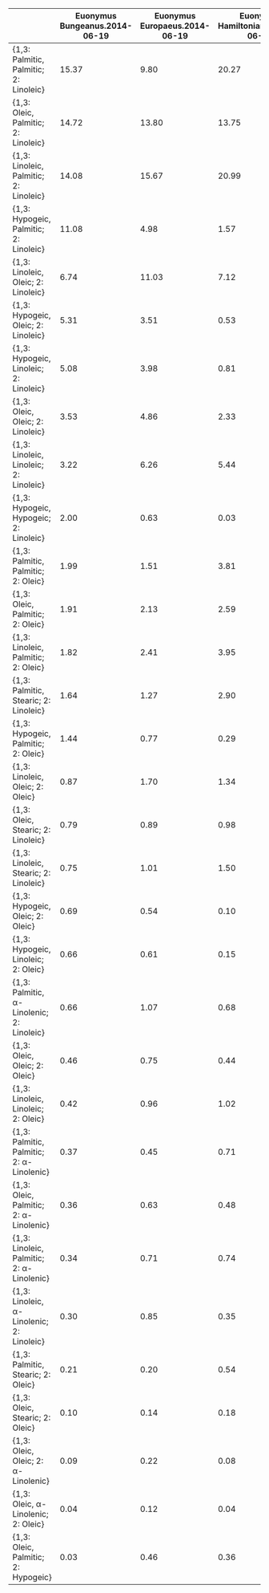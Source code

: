 |                                           | Euonymus Bungeanus.2014-06-19 | Euonymus Europaeus.2014-06-19 | Euonymus Hamiltonianus.2014-06-19 | Euonymus Phellomanus.2014-06-19 | Euonymus Semiexsertus.2014-06-19 | Euonymus Sieboldianus.2014-06-19 | Euonymus Alatus.2014-06-19 | Euonymus Sacrosanctus.2014-06-19 | Euonymus Pauciflorus.2014-06-19 | Euonymus Latifolius.2014-06-19 | Euonymus Macropterus.2014-06-19 | Euonymus Maximowiczianus.2014-06-19 | Euonymus Sachalinensis.2014-06-19 |
| ----------------------------------------- | ----------------------------- | ----------------------------- | --------------------------------- | ------------------------------- | -------------------------------- | -------------------------------- | -------------------------- | -------------------------------- | ------------------------------- | ------------------------------ | ------------------------------- | ----------------------------------- | --------------------------------- |
| {1,3: Palmitic, Palmitic; 2: Linoleic}    | 15.37                         | 9.80                          | 20.27                             | 19.72                           | 16.82                            | 6.76                             | 10.30                      | 8.53                             | 8.54                            | 2.50                           | 26.22                           | 15.44                               | 7.94                              |
| {1,3: Oleic, Palmitic; 2: Linoleic}       | 14.72                         | 13.80                         | 13.75                             | 18.25                           | 16.56                            | 13.74                            | 14.65                      | 17.35                            | 15.99                           | 9.32                           | 10.45                           | 14.78                               | 11.65                             |
| {1,3: Linoleic, Palmitic; 2: Linoleic}    | 14.08                         | 15.67                         | 20.99                             | 15.44                           | 24.67                            | 8.59                             | 17.57                      | 14.49                            | 5.46                            | 2.15                           | 12.12                           | 10.44                               | 0.81                              |
| {1,3: Hypogeic, Palmitic; 2: Linoleic}    | 11.08                         | 4.98                          | 1.57                              | 1.61                            | 0.62                             | 7.63                             | 0.31                       | 0.05                             | 0.64                            | 0.25                           | 0.40                            | 0.60                                | 0.19                              |
| {1,3: Linoleic, Oleic; 2: Linoleic}       | 6.74                          | 11.03                         | 7.12                              | 7.14                            | 12.15                            | 8.74                             | 12.49                      | 14.74                            | 5.11                            | 4.00                           | 2.42                            | 5.00                                | 0.60                              |
| {1,3: Hypogeic, Oleic; 2: Linoleic}       | 5.31                          | 3.51                          | 0.53                              | 0.75                            | 0.31                             | 7.76                             | 0.22                       | 0.05                             | 0.60                            | 0.47                           | 0.08                            | 0.29                                | 0.14                              |
| {1,3: Hypogeic, Linoleic; 2: Linoleic}    | 5.08                          | 3.98                          | 0.81                              | 0.63                            | 0.46                             | 4.85                             | 0.26                       | 0.04                             | 0.21                            | 0.11                           | 0.09                            | 0.20                                | 0.01                              |
| {1,3: Oleic, Oleic; 2: Linoleic}          | 3.53                          | 4.86                          | 2.33                              | 4.22                            | 4.08                             | 6.99                             | 5.20                       | 8.82                             | 7.49                            | 8.67                           | 1.04                            | 3.54                                | 4.28                              |
| {1,3: Linoleic, Linoleic; 2: Linoleic}    | 3.22                          | 6.26                          | 5.44                              | 3.02                            | 9.05                             | 2.73                             | 7.49                       | 6.15                             | 0.87                            | 0.46                           | 1.40                            | 1.77                                | 0.02                              |
| {1,3: Hypogeic, Hypogeic; 2: Linoleic}    | 2.00                          | 0.63                          | 0.03                              | 0.03                            | 0.01                             | 2.15                             | 0.00                       | 0.00                             | 0.01                            | 0.01                           | 0.00                            | 0.01                                | 0.00                              |
| {1,3: Palmitic, Palmitic; 2: Oleic}       | 1.99                          | 1.51                          | 3.81                              | 2.46                            | 1.36                             | 1.40                             | 2.47                       | 1.85                             | 6.89                            | 5.15                           | 14.42                           | 10.76                               | 17.57                             |
| {1,3: Oleic, Palmitic; 2: Oleic}          | 1.91                          | 2.13                          | 2.59                              | 2.28                            | 1.34                             | 2.84                             | 3.51                       | 3.76                             | 12.91                           | 19.18                          | 5.75                            | 10.30                               | 25.80                             |
| {1,3: Linoleic, Palmitic; 2: Oleic}       | 1.82                          | 2.41                          | 3.95                              | 1.93                            | 1.99                             | 1.78                             | 4.21                       | 3.14                             | 4.41                            | 4.42                           | 6.66                            | 7.28                                | 1.80                              |
| {1,3: Palmitic, Stearic; 2: Linoleic}     | 1.64                          | 1.27                          | 2.90                              | 6.58                            | 1.87                             | 1.42                             | 1.83                       | 1.47                             | 3.47                            | 0.53                           | 2.93                            | 2.69                                | 2.51                              |
| {1,3: Hypogeic, Palmitic; 2: Oleic}       | 1.44                          | 0.77                          | 0.29                              | 0.20                            | 0.05                             | 1.58                             | 0.07                       | 0.01                             | 0.52                            | 0.52                           | 0.22                            | 0.42                                | 0.42                              |
| {1,3: Linoleic, Oleic; 2: Oleic}          | 0.87                          | 1.70                          | 1.34                              | 0.89                            | 0.98                             | 1.81                             | 3.00                       | 3.19                             | 4.13                            | 8.23                           | 1.33                            | 3.48                                | 1.32                              |
| {1,3: Oleic, Stearic; 2: Linoleic}        | 0.79                          | 0.89                          | 0.98                              | 3.05                            | 0.92                             | 1.45                             | 1.30                       | 1.49                             | 3.25                            | 0.98                           | 0.58                            | 1.29                                | 1.84                              |
| {1,3: Linoleic, Stearic; 2: Linoleic}     | 0.75                          | 1.01                          | 1.50                              | 2.58                            | 1.37                             | 0.90                             | 1.56                       | 1.24                             | 1.11                            | 0.23                           | 0.68                            | 0.91                                | 0.13                              |
| {1,3: Hypogeic, Oleic; 2: Oleic}          | 0.69                          | 0.54                          | 0.10                              | 0.09                            | 0.02                             | 1.60                             | 0.05                       | 0.01                             | 0.49                            | 0.97                           | 0.04                            | 0.20                                | 0.31                              |
| {1,3: Hypogeic, Linoleic; 2: Oleic}       | 0.66                          | 0.61                          | 0.15                              | 0.08                            | 0.04                             | 1.00                             | 0.06                       | 0.01                             | 0.17                            | 0.22                           | 0.05                            | 0.14                                | 0.02                              |
| {1,3: Palmitic, α-Linolenic; 2: Linoleic} | 0.66                          | 1.07                          | 0.68                              | 1.37                            | 0.66                             | 0.23                             | 1.26                       | 0.98                             | 0.30                            | 0.28                           | 0.95                            | 0.39                                | 0.24                              |
| {1,3: Oleic, Oleic; 2: Oleic}             | 0.46                          | 0.75                          | 0.44                              | 0.53                            | 0.33                             | 1.45                             | 1.25                       | 1.91                             | 6.05                            | 17.85                          | 0.57                            | 2.47                                | 9.47                              |
| {1,3: Linoleic, Linoleic; 2: Oleic}       | 0.42                          | 0.96                          | 1.02                              | 0.38                            | 0.73                             | 0.56                             | 1.80                       | 1.33                             | 0.70                            | 0.95                           | 0.77                            | 1.23                                | 0.05                              |
| {1,3: Palmitic, Palmitic; 2: α-Linolenic} | 0.37                          | 0.45                          | 0.71                              | 0.48                            | 0.35                             | 0.18                             | 0.52                       | 0.54                             | 0.30                            | 0.37                           | 2.36                            | 0.45                                | 0.15                              |
| {1,3: Oleic, Palmitic; 2: α-Linolenic}    | 0.36                          | 0.63                          | 0.48                              | 0.44                            | 0.35                             | 0.36                             | 0.74                       | 1.10                             | 0.56                            | 1.40                           | 0.94                            | 0.43                                | 0.23                              |
| {1,3: Linoleic, Palmitic; 2: α-Linolenic} | 0.34                          | 0.71                          | 0.74                              | 0.37                            | 0.52                             | 0.23                             | 0.89                       | 0.92                             | 0.19                            | 0.32                           | 1.09                            | 0.31                                | 0.02                              |
| {1,3: Linoleic, α-Linolenic; 2: Linoleic} | 0.30                          | 0.85                          | 0.35                              | 0.53                            | 0.49                             | 0.14                             | 1.08                       | 0.83                             | 0.10                            | 0.12                           | 0.22                            | 0.13                                | 0.01                              |
| {1,3: Palmitic, Stearic; 2: Oleic}        | 0.21                          | 0.20                          | 0.54                              | 0.82                            | 0.15                             | 0.29                             | 0.44                       | 0.32                             | 2.81                            | 1.08                           | 1.61                            | 1.88                                | 5.55                              |
| {1,3: Oleic, Stearic; 2: Oleic}           | 0.10                          | 0.14                          | 0.18                              | 0.38                            | 0.07                             | 0.30                             | 0.31                       | 0.32                             | 2.63                            | 2.02                           | 0.32                            | 0.90                                | 4.07                              |
| {1,3: Oleic, Oleic; 2: α-Linolenic}       | 0.09                          | 0.22                          | 0.08                              | 0.10                            | 0.09                             | 0.19                             | 0.26                       | 0.56                             | 0.26                            | 1.30                           | 0.09                            | 0.10                                | 0.08                              |
| {1,3: Oleic, α-Linolenic; 2: Oleic}       | 0.04                          | 0.12                          | 0.04                              | 0.08                            | 0.03                             | 0.05                             | 0.22                       | 0.22                             | 0.23                            | 1.07                           | 0.10                            | 0.13                                | 0.39                              |
| {1,3: Oleic, Palmitic; 2: Hypogeic}       | 0.03                          | 0.46                          | 0.36                              | 0.0                             | 0.04                             | 1.28                             | 0.08                       | 0.02                             | 0.0                             | 0.39                           | 0.14                            | 0.03                                | 0.0                               |